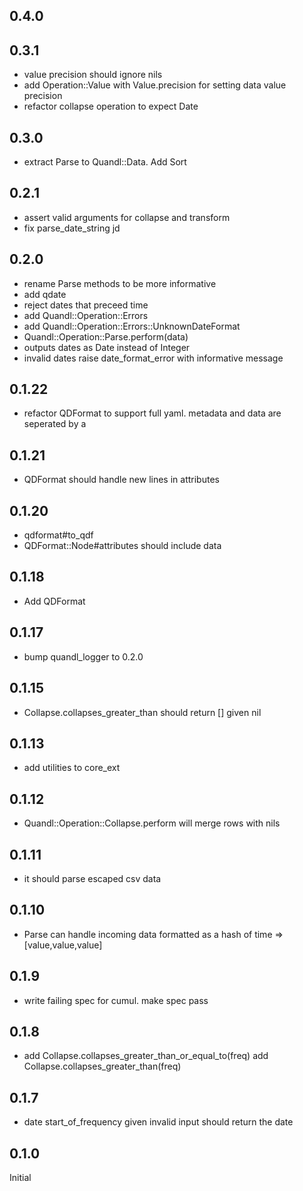 ## 0.4.0 





## 0.3.1

* value precision should ignore nils
* add Operation::Value with Value.precision for setting data value precision
* refactor collapse operation to expect Date


## 0.3.0

* extract Parse to Quandl::Data. Add Sort


## 0.2.1

* assert valid arguments for collapse and transform
* fix parse_date_string jd


## 0.2.0

* rename Parse methods to be more informative
* add qdate
* reject dates that preceed time
* add Quandl::Operation::Errors
* add Quandl::Operation::Errors::UnknownDateFormat
* Quandl::Operation::Parse.perform(data)
* outputs dates as Date instead of Integer
* invalid dates raise date_format_error with informative message


## 0.1.22

* refactor QDFormat to support full yaml. metadata and data are seperated by a


## 0.1.21

* QDFormat should handle new lines in attributes


## 0.1.20

* qdformat#to_qdf
* QDFormat::Node#attributes should include data


## 0.1.18

* Add QDFormat


## 0.1.17

* bump quandl_logger to 0.2.0


## 0.1.15

* Collapse.collapses_greater_than should return [] given nil


## 0.1.13

* add utilities to core_ext


## 0.1.12

* Quandl::Operation::Collapse.perform will merge rows with nils


## 0.1.11

* it should parse escaped csv data

## 0.1.10

* Parse can handle incoming data formatted as a hash of time => [value,value,value]

## 0.1.9

* write failing spec for cumul. make spec pass

## 0.1.8

* add Collapse.collapses_greater_than_or_equal_to(freq) add Collapse.collapses_greater_than(freq)

## 0.1.7

* date start_of_frequency given invalid input should return the date

## 0.1.0

Initial